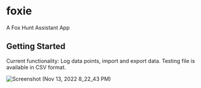 # foxie

A Fox Hunt Assistant App

## Getting Started

Current functionality: Log data points, import and export data.
Testing file is available in CSV format.

![Screenshot (Nov 13, 2022 8_22_43 PM)](https://user-images.githubusercontent.com/1066583/201556552-654ca26b-732e-49c9-af64-0e3a35e28c41.png)
